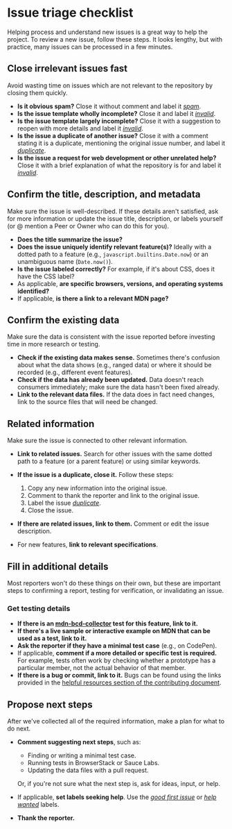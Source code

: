 # Issue triage checklist

Helping process and understand new issues is a great way to help the project. To review a new issue, follow these steps. It looks lengthy, but with practice, many issues can be processed in a few minutes.

## Close irrelevant issues fast

Avoid wasting time on issues which are not relevant to the repository by closing them quickly.

- **Is it obvious spam?** Close it without comment and label it [_spam_](https://github.com/mdn/browser-compat-data/labels/spam).
- **Is the issue template wholly incomplete?** Close it and label it [_invalid_](https://github.com/mdn/browser-compat-data/labels/invalid).
- **Is the issue template largely incomplete?** Close it with a suggestion to reopen with more details and label it [_invalid_](https://github.com/mdn/browser-compat-data/labels/invalid).
- **Is the issue a duplicate of another issue?** Close it with a comment stating it is a duplicate, mentioning the original issue number, and label it [_duplicate_](https://github.com/mdn/browser-compat-data/labels/duplicate).
- **Is the issue a request for web development or other unrelated help?** Close it with a brief explanation of what the repository is for and label it [_invalid_](https://github.com/mdn/browser-compat-data/labels/invalid).

## Confirm the title, description, and metadata

Make sure the issue is well-described. If these details aren't satisfied, ask for more information or update the issue title, description, or labels yourself (or @ mention a Peer or Owner who can do this for you).

- **Does the title summarize the issue?**
- **Does the issue uniquely identify relevant feature(s)?** Ideally with a dotted path to a feature (e.g., `javascript.builtins.Date.now`) or an unambiguous name (`Date.now()`).
- **Is the issue labeled correctly?** For example, if it's about CSS, does it have the CSS label?
- As applicable, **are specific browsers, versions, and operating systems identified?**
- If applicable, **is there a link to a relevant MDN page?**

## Confirm the existing data

Make sure the data is consistent with the issue reported before investing time in more research or testing.

- **Check if the existing data makes sense.** Sometimes there's confusion about what the data shows (e.g., ranged data) or where it should be recorded (e.g., different event features).
- **Check if the data has already been updated.** Data doesn't reach consumers immediately; make sure the data hasn't been fixed already.
- **Link to the relevant data files.** If the data does in fact need changes, link to the source files that will need be changed.

## Related information

Make sure the issue is connected to other relevant information.

- **Link to related issues.** Search for other issues with the same dotted path to a feature (or a parent feature) or using similar keywords.
- **If the issue is a duplicate, close it.** Follow these steps:
  1. Copy any new information into the original issue.
  2. Comment to thank the reporter and link to the original issue.
  3. Label the issue [_duplicate_](https://github.com/mdn/browser-compat-data/labels/duplicate).
  4. Close the issue.

- **If there are related issues, link to them.** Comment or edit the issue description.
- For new features, **link to relevant specifications**.

## Fill in additional details

Most reporters won't do these things on their own, but these are important steps to confirming a report, testing for verification, or invalidating an issue.

### Get testing details

- **If there is an [mdn-bcd-collector](https://mdn-bcd-collector.gooborg.com/) test for this feature, link to it.**
- **If there's a live sample or interactive example on MDN that can be used as a test, link to it.**
- **Ask the reporter if they have a minimal test case** (e.g., on CodePen).
- If applicable, **comment if a more detailed or specific test is required.** For example, tests often work by checking whether a prototype has a particular member, not the actual behavior of that member.
- **If there is a bug or commit, link to it.** Bugs can be found using the links provided in the [helpful resources section of the contributing document](./contributing.md#helpful-resources).

## Propose next steps

After we've collected all of the required information, make a plan for what to do next.

- **Comment suggesting next steps**, such as:
  - Finding or writing a minimal test case.
  - Running tests in BrowserStack or Sauce Labs.
  - Updating the data files with a pull request.

  Or, if you're not sure what the next step is, ask for ideas, input, or help.

- If applicable, **set labels seeking help**. Use the [_good first issue_](https://github.com/mdn/browser-compat-data/labels/good%20first%20issue) or [_help wanted_](https://github.com/mdn/browser-compat-data/labels/help%20wanted) labels.

- **Thank the reporter.**
